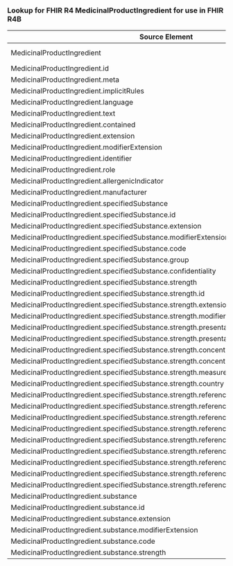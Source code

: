 ### Lookup for FHIR R4 MedicinalProductIngredient for use in FHIR R4B

| Source Element | Usage | Target |
| -------------- | ----- | ------ |
| MedicinalProductIngredient | UseExtension | http://hl7.org/fhir/4.0/StructureDefinition/extension-MedicinalProductIngredient |
| MedicinalProductIngredient.id | UseExtensionFromAncestor | - |
| MedicinalProductIngredient.meta | UseExtensionFromAncestor | - |
| MedicinalProductIngredient.implicitRules | UseExtensionFromAncestor | - |
| MedicinalProductIngredient.language | UseExtensionFromAncestor | - |
| MedicinalProductIngredient.text | UseExtensionFromAncestor | - |
| MedicinalProductIngredient.contained | UseExtensionFromAncestor | - |
| MedicinalProductIngredient.extension | UseExtensionFromAncestor | - |
| MedicinalProductIngredient.modifierExtension | UseExtensionFromAncestor | - |
| MedicinalProductIngredient.identifier | UseExtensionFromAncestor | - |
| MedicinalProductIngredient.role | UseExtensionFromAncestor | - |
| MedicinalProductIngredient.allergenicIndicator | UseExtensionFromAncestor | - |
| MedicinalProductIngredient.manufacturer | UseExtensionFromAncestor | - |
| MedicinalProductIngredient.specifiedSubstance | UseExtensionFromAncestor | - |
| MedicinalProductIngredient.specifiedSubstance.id | UseExtensionFromAncestor | - |
| MedicinalProductIngredient.specifiedSubstance.extension | UseExtensionFromAncestor | - |
| MedicinalProductIngredient.specifiedSubstance.modifierExtension | UseExtensionFromAncestor | - |
| MedicinalProductIngredient.specifiedSubstance.code | UseExtensionFromAncestor | - |
| MedicinalProductIngredient.specifiedSubstance.group | UseExtensionFromAncestor | - |
| MedicinalProductIngredient.specifiedSubstance.confidentiality | UseExtensionFromAncestor | - |
| MedicinalProductIngredient.specifiedSubstance.strength | UseExtensionFromAncestor | - |
| MedicinalProductIngredient.specifiedSubstance.strength.id | UseExtensionFromAncestor | - |
| MedicinalProductIngredient.specifiedSubstance.strength.extension | UseExtensionFromAncestor | - |
| MedicinalProductIngredient.specifiedSubstance.strength.modifierExtension | UseExtensionFromAncestor | - |
| MedicinalProductIngredient.specifiedSubstance.strength.presentation | UseExtensionFromAncestor | - |
| MedicinalProductIngredient.specifiedSubstance.strength.presentationLowLimit | UseExtensionFromAncestor | - |
| MedicinalProductIngredient.specifiedSubstance.strength.concentration | UseExtensionFromAncestor | - |
| MedicinalProductIngredient.specifiedSubstance.strength.concentrationLowLimit | UseExtensionFromAncestor | - |
| MedicinalProductIngredient.specifiedSubstance.strength.measurementPoint | UseExtensionFromAncestor | - |
| MedicinalProductIngredient.specifiedSubstance.strength.country | UseExtensionFromAncestor | - |
| MedicinalProductIngredient.specifiedSubstance.strength.referenceStrength | UseExtensionFromAncestor | - |
| MedicinalProductIngredient.specifiedSubstance.strength.referenceStrength.id | UseExtensionFromAncestor | - |
| MedicinalProductIngredient.specifiedSubstance.strength.referenceStrength.extension | UseExtensionFromAncestor | - |
| MedicinalProductIngredient.specifiedSubstance.strength.referenceStrength.modifierExtension | UseExtensionFromAncestor | - |
| MedicinalProductIngredient.specifiedSubstance.strength.referenceStrength.substance | UseExtensionFromAncestor | - |
| MedicinalProductIngredient.specifiedSubstance.strength.referenceStrength.strength | UseExtensionFromAncestor | - |
| MedicinalProductIngredient.specifiedSubstance.strength.referenceStrength.strengthLowLimit | UseExtensionFromAncestor | - |
| MedicinalProductIngredient.specifiedSubstance.strength.referenceStrength.measurementPoint | UseExtensionFromAncestor | - |
| MedicinalProductIngredient.specifiedSubstance.strength.referenceStrength.country | UseExtensionFromAncestor | - |
| MedicinalProductIngredient.substance | UseExtensionFromAncestor | - |
| MedicinalProductIngredient.substance.id | UseExtensionFromAncestor | - |
| MedicinalProductIngredient.substance.extension | UseExtensionFromAncestor | - |
| MedicinalProductIngredient.substance.modifierExtension | UseExtensionFromAncestor | - |
| MedicinalProductIngredient.substance.code | UseExtensionFromAncestor | - |
| MedicinalProductIngredient.substance.strength | UseExtensionFromAncestor | - |

